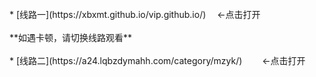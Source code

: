 <br>
* [线路一](https://xbxmt.github.io/vip.github.io/) 　←点击打开
<br>
<br>
**如遇卡顿，请切换线路观看**
<br>
<br>
* [线路二](https://a24.lqbzdymahh.com/category/mzyk/) 　　←点击打开
